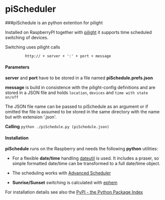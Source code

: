 piScheduler
===========

###piSchedule is an python extention for pilight

   Installed on RaspberryPI together with [pilight](http://www.pilight.org/) it supports time scheduled
   switching of devices.
   
   Switching uses pilight calls
```
         http:// + server + ':' + port + message
```
####   Parameters 
__server__ and __port__ have to be stored in a file named __piSchedule.prefs.json__

__message__ is build in consistence with the pilight-config definitions
      and are stored in a JSON file and holds ```location```, ```devices``` and ```time with state on/off```
      
The JSON file name can be passed to piSchedule as an argument or if
   omitted the file is assumed to be stored in the same directory with 
   the name but with extension '.json'. 

__Calling__ `python ./piSchedule.py (piSchedule.json)`


####   Installation
  
**piSchedule** runs on the Raspberry and needs the following **python** utilities:
   
- For a flexible **date/time** handling [dateutil](http://labix.org/python-dateutil/) is used. It includes a praser, so simple formatted date/time can be transformed to a full date/time object.
   
- The scheduling works with [Advanced Scheduler](https://pypi.python.org/pypi/APScheduler/2.1.2)
   
- **Sunrise/Sunset** switching is calculated with [ephem](https://pypi.python.org/pypi/ephem/3.7.5.1)

For installation details see also the [PyPI - the Python Package Index](https://pypi.python.org/pypi)
